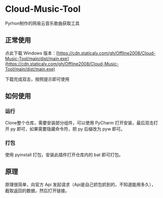 # Cloud-Music-Tool
Pyrhon制作的网易云音乐歌曲获取工具

## 正常使用

点此下载 Windows 版本：[https://cdn.staticaly.com/gh/Offline2008/Cloud-Music-Tool/main/dist/main.exe](https://cdn.staticaly.com/gh/Offline2008/Cloud-Music-Tool/main/dist/main.exe)

下载完成双击，按照提示即可使用

## 如何使用
### 运行
Clone整个仓库，需要安装部分组件，可以使用 PyCharm 打开安装，最后双击打开 py 即可，如果需要隐藏命令符，把 py 后缀改为 pyw 即可。
### 打包
使用 pyinstall 打包，安装此插件打开仓库内的 bat 即可打包。

## 原理
原理很简单，向官方 Api 发起请求（Api是自己抓包抓到的，不知道能用多久），截取返回的数据，然后打开链接。
